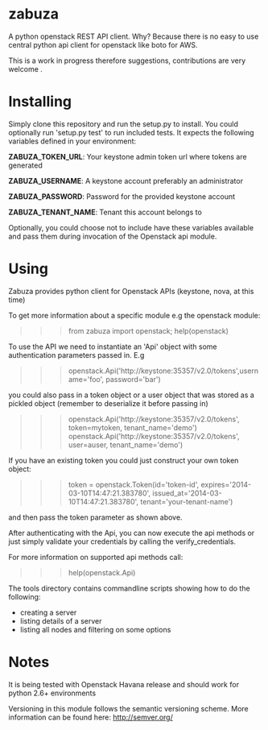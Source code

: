 zabuza
======
A python openstack REST API client. Why? Because there is no easy to use
central python api client for openstack like boto for AWS.

This is a work in progress therefore suggestions, contributions are very
welcome .

Installing
===========
Simply clone this repository and run the setup.py to install. You could
optionally run 'setup.py test' to run included tests. It expects the following
variables defined in your environment: 

**ZABUZA_TOKEN_URL**: Your keystone admin token url where tokens are generated

**ZABUZA_USERNAME**: A keystone account preferably an administrator

**ZABUZA_PASSWORD**: Password for the provided keystone account

**ZABUZA_TENANT_NAME**: Tenant this account belongs to

Optionally, you could choose not to include have these variables available and
pass them during invocation of the Openstack api module.

Using
=====
Zabuza provides python client for Openstack APIs (keystone, nova, at this time)

To get more information about a specific module e.g the openstack module:

>>> from zabuza import openstack; help(openstack)

To use the API we need to instantiate an 'Api' object with some authentication
parameters passed in. E.g

>>> openstack.Api('http://keystone:35357/v2.0/tokens',username='foo', password='bar')

you could also pass in a token object or a user object that was stored as a
pickled object (remember to deserialize it before passing in)

>>> openstack.Api('http://keystone:35357/v2.0/tokens', token=mytoken,
>>>               tenant_name='demo')
>>> openstack.Api('http://keystone:35357/v2.0/tokens', user=auser,
>>>               tenant_name='demo')

If you have an existing token you could just construct your own token object:

>>> token = openstack.Token(id='token-id',
>>>                         expires='2014-03-10T14:47:21.383780',
>>>                         issued_at='2014-03-10T14:47:21.383780',
>>>                         tenant='your-tenant-name')

and then pass the token parameter as shown above.

After authenticating with the Api, you can now execute the api methods or just
simply validate your credentials by calling the verify_credentials.

For more information on supported api methods call:
>>> help(openstack.Api)


The tools directory contains commandline scripts showing how to do the following:

* creating a server
* listing details of a server
* listing all nodes and filtering on some options


Notes
=========
It is being tested with Openstack Havana release and should work for python
2.6+ environments

Versioning in this module follows the semantic versioning scheme. More
information can be found here:
http://semver.org/
